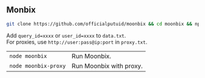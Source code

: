 ## Monbix
```bash
git clone https://github.com/officialputuid/moonbix && cd moonbix && npm i
```

Add `query_id=xxxx` or `user_id=xxxx` to `data.txt`.  
For proxies, use `http://user:pass@ip:port` in `proxy.txt`.

| | |
|--------------------------|---------------------------------|
| `node moonbix` | Run Moonbix. |
| `node moonbix-proxy` | Run Moonbix with proxy. |
